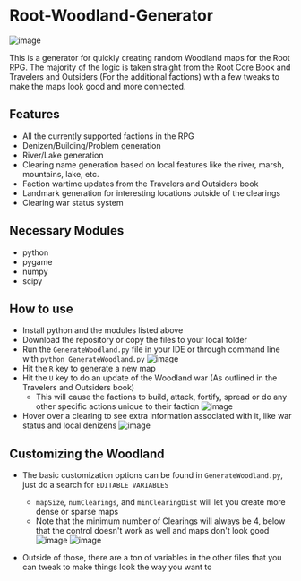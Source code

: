 # Root-Woodland-Generator

![image](https://github.com/user-attachments/assets/6b665a93-20a2-4c5a-84fc-c7f4597bda87)

This is a generator for quickly creating random Woodland maps for the Root RPG. The majority of the logic is taken straight from the Root Core Book and Travelers and Outsiders (For the additional factions) with a few tweaks to make the maps look good and more connected. 

## Features
- All the currently supported factions in the RPG
- Denizen/Building/Problem generation
- River/Lake generation
- Clearing name generation based on local features like the river, marsh, mountains, lake, etc.
- Faction wartime updates from the Travelers and Outsiders book
- Landmark generation for interesting locations outside of the clearings
- Clearing war status system

## Necessary Modules
- python
- pygame
- numpy
- scipy
  
## How to use
- Install python and the modules listed above
- Download the repository or copy the files to your local folder
- Run the `GenerateWoodland.py` file in your IDE or through command line with `python GenerateWoodland.py`
![image](https://github.com/user-attachments/assets/2215705b-108b-4e62-b944-da36e4edfd44)
- Hit the `R` key to generate a new map
- Hit the `U` key to do an update of the Woodland war (As outlined in the Travelers and Outsiders book)
  - This will cause the factions to build, attack, fortify, spread or do any other specific actions unique to their faction
![image](https://github.com/user-attachments/assets/166b30a4-96c1-4f32-b542-cded9541d79c)
- Hover over a clearing to see extra information associated with it, like war status and local denizens
![image](https://github.com/user-attachments/assets/850d7a29-90a4-4561-8990-f067ea79a8a6)


## Customizing the Woodland
- The basic customization options can be found in `GenerateWoodland.py`, just do a search for `EDITABLE VARIABLES`
  - `mapSize`, `numClearings`, and `minClearingDist` will let you create more dense or sparse maps
  - Note that the minimum number of Clearings will always be 4, below that the control doesn't work as well and maps don't look good
![image](https://github.com/user-attachments/assets/8e364df4-ccc4-4069-bce9-bb541fdb0e3a)
![image](https://github.com/user-attachments/assets/a72263d3-b449-4480-b97b-25209b1aea37)

- Outside of those, there are a ton of variables in the other files that you can tweak to make things look the way you want to
